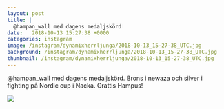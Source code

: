 ```yaml
---
layout: post
title: |
  @hampan_wall med dagens medaljskörd
date:   2018-10-13 15:27:38 +0000
categories: instagram
image: /instagram/dynamixherrljunga/2018-10-13_15-27-38_UTC.jpg
background: /instagram/dynamixherrljunga/2018-10-13_15-27-38_UTC.jpg
thumbnail: /instagram/dynamixherrljunga/2018-10-13_15-27-38_UTC.jpg
---
```

@hampan_wall med dagens medaljskörd. Brons i newaza och silver i fighting på Nordic cup i Nacka. Grattis Hampus!



<img src='/www-dynamix-herrljunga/instagram/dynamixherrljunga/2018-10-13_15-27-38_UTC.jpg' class='img-fluid' />
